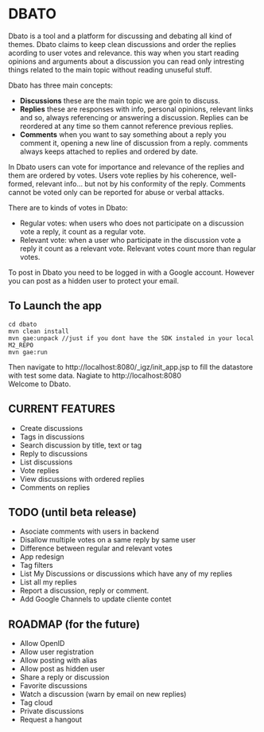 # DBATO  
  
Dbato is a tool and a platform for discussing and debating all kind of themes. Dbato claims to keep clean discussions and order the replies acording to user votes and relevance. this way when you start reading opinions and arguments about a discussion you can read only intresting things related to the main topic without reading unuseful stuff.
  
Dbato has three main concepts:
  
* __Discussions__ these are the main topic we are goin to discuss.
* __Replies__ these are responses with info, personal opinions, relevant links and so, always referencing or answering a discussion. Replies can be reordered at any time so them cannot reference previous replies.
* __Comments__ when you want to say something about a reply you comment it, opening a new line of discussion from a reply. comments always keeps attached to replies and ordered by date.
  
In Dbato users can vote for importance and relevance of the replies and them are ordered by votes. Users vote replies by his coherence, well-formed, relevant info... but not by his conformity of the reply. Comments cannot be voted only can be reported for abuse or verbal attacks.
  
There are to kinds of votes in Dbato:
* Regular votes: when users who does not participate on a discussion vote a reply, it count as a regular vote.
* Relevant vote: when a user who participate in the discussion vote a reply it count as a relevant vote. Relevant votes count more than regular votes.
  
To post in Dbato you need to be logged in with a Google account. However you can post as a hidden user to protect your email.
  
## To Launch the app
    
    cd dbato
    mvn clean install
    mvn gae:unpack //just if you dont have the SDK instaled in your local M2_REPO
    mvn gae:run

Then navigate to http://localhost:8080/_igz/init_app.jsp to fill the datastore with test some data. 
Nagiate to http://localhost:8080  
Welcome to Dbato.  


## CURRENT FEATURES
* Create discussions
* Tags in discussions
* Search discussion by title, text or tag
* Reply to discussions
* List discussions
* Vote replies
* View discussions with ordered replies
* Comments on replies

## TODO (until beta release)
* Asociate comments with users in backend
* Disallow multiple votes on a same reply by same user
* Difference between regular and relevant votes
* App redesign
* Tag filters
* List My Discussions or discussions which have any of my replies
* List all my replies
* Report a discussion, reply or comment.
* Add Google Channels to update cliente contet
  
## ROADMAP (for the future)
* Allow OpenID
* Allow user registration
* Allow posting with alias
* Allow post as hidden user
* Share a reply or discussion
* Favorite discussions
* Watch a discussion (warn by email on new replies)
* Tag cloud
* Private discussions
* Request a hangout
